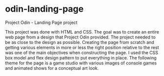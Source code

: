 # odin-landing-page
Project Odin - Landing Page project

This project was done with HTML and CSS. The goal was to create an entire web page from a design
that Project Odin provided. The project needed to be as close to the design as possible. 
Creating the page from scratch and getting various elements in more or less the right position relative
to the rest was one of the main objectives when constructing the page. I used the CSS box model and flex 
design pattern to put everything in place. The following theme for the page is a game studio with various
images of console games and animated shows for a conceptual art look.